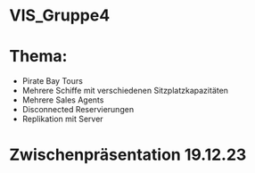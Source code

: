 # VIS_Gruppe4

# Thema:
- Pirate Bay Tours
- Mehrere Schiffe mit verschiedenen Sitzplatzkapazitäten
- Mehrere Sales Agents
- Disconnected Reservierungen
- Replikation mit Server

# Zwischenpräsentation 19.12.23

